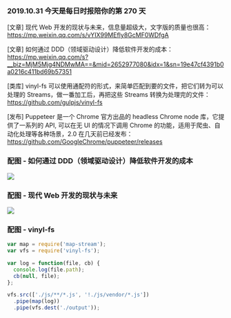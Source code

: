 ### 2019.10.31 今天是每日时报陪你的第 270 天

[文章] 现代 Web 开发的现状与未来，信息量超级大，文字版的质量也很高：<https://mp.weixin.qq.com/s/vYIX99MEfly8GcMF0WDfgA>

[文章] 如何通过 DDD（领域驱动设计）降低软件开发的成本：<https://mp.weixin.qq.com/s?__biz=MjM5Mjg4NDMwMA==&mid=2652977080&idx=1&sn=19e47cf4391b0a0216c411bd69b57351>

[类库] vinyl-fs 可以使用通配符的形式，来简单匹配到要的文件，把它们转为可以处理的 Streams，做一番加工后，再把这些 Streams 转换为处理完的文件：<https://github.com/gulpjs/vinyl-fs>

[发布] Puppeteer 是一个 Chrome 官方出品的 headless Chrome node 库，它提供了一系列的 API, 可以在无 UI 的情况下调用 Chrome 的功能，适用于爬虫、自动化处理等各种场景，2.0 在几天前已经发布：<https://github.com/GoogleChrome/puppeteer/releases>

### 配图 - 如何通过 DDD（领域驱动设计）降低软件开发的成本
![](http://qn.40zhe.com/759E1E6A-DC64-4F65-816D-5C542D94F64C.png)

### 配图 - 现代 Web 开发的现状与未来
![](http://qn.40zhe.com/82AA358E-E2E5-4D0A-B25C-DB1CE2528AB9.png)

### 配图 - vinyl-fs
```js
var map = require('map-stream');
var vfs = require('vinyl-fs');

var log = function(file, cb) {
  console.log(file.path);
  cb(null, file);
};

vfs.src(['./js/**/*.js', '!./js/vendor/*.js'])
  .pipe(map(log))
  .pipe(vfs.dest('./output'));
```
